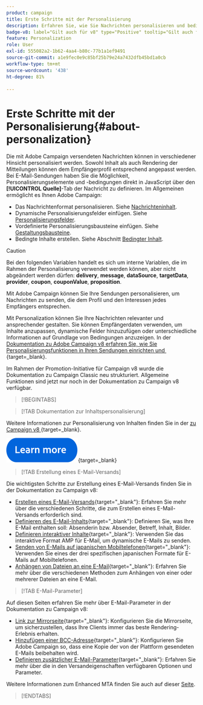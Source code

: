 ```yaml
---
product: campaign
title: Erste Schritte mit der Personalisierung
description: Erfahren Sie, wie Sie Nachrichten personalisieren und bedingten Inhalt in Campaign verwenden können.
badge-v8: label="Gilt auch für v8" type="Positive" tooltip="Gilt auch für Campaign v8"
feature: Personalization
role: User
exl-id: 555082a2-1b62-4aa4-b80c-77b1a1ef9491
source-git-commit: a1e9fec0e9c85bf25b79e24a7432dfb45bd1a0cb
workflow-type: tm+mt
source-wordcount: '438'
ht-degree: 81%

---
```


# Erste Schritte mit der Personalisierung{#about-personalization}

Die mit Adobe Campaign versendeten Nachrichten können in verschiedener Hinsicht personalisiert werden. Sowohl Inhalt als auch Rendering der Mitteilungen können dem Empfängerprofil entsprechend angepasst werden. Bei E-Mail-Sendungen haben Sie die Möglichkeit, Personalisierungselemente und -bedingungen direkt in JavaScript über den **[!UICONTROL Quelle]**-Tab der Nachricht zu definieren. Im Allgemeinen ermöglicht es Ihnen Adobe Campaign:

* Das Nachrichtenformat personalisieren. Siehe [Nachrichteninhalt](defining-the-email-content.md#message-content).
* Dynamische Personalisierungsfelder einfügen. Siehe [Personalisierungsfelder](personalization-fields.md).
* Vordefinierte Personalisierungsbausteine einfügen. Siehe [Gestaltungsbausteine](personalization-blocks.md).
* Bedingte Inhalte erstellen. Siehe Abschnitt [Bedingter Inhalt](conditional-content.md).

>[!CAUTION]
>
>Bei den folgenden Variablen handelt es sich um interne Variablen, die im Rahmen der Personalisierung verwendet werden können, aber nicht abgeändert werden dürfen: **delivery**, **message**, **dataSource**, **targetData**, **provider**, **coupon**, **couponValue**, **proposition**.


Mit Adobe Campaign können Sie Ihre Sendungen personalisieren, um Nachrichten zu senden, die dem Profil und den Interessen jedes Empfängers entsprechen.

Mit Personalization können Sie Ihre Nachrichten relevanter und ansprechender gestalten. Sie können Empfängerdaten verwenden, um Inhalte anzupassen, dynamische Felder hinzuzufügen oder unterschiedliche Informationen auf Grundlage von Bedingungen anzuzeigen. In der [Dokumentation zu Adobe Campaign v8 erfahren Sie, wie Sie Personalisierungsfunktionen in Ihren Sendungen einrichten und &#x200B;](https://experienceleague.adobe.com/docs/campaign/campaign-v8/send/personalize/personalize.html?lang=de){target=_blank}.

Im Rahmen der Promotion-Initiative für Campaign v8 wurde die Dokumentation zu Campaign Classic neu strukturiert. Allgemeine Funktionen sind jetzt nur noch in der Dokumentation zu Campaign v8 verfügbar.

>[!BEGINTABS]

>[!TAB Dokumentation zur Inhaltspersonalisierung]

Weitere Informationen zur Personalisierung von Inhalten finden Sie in der [&#x200B; zu Campaign v8 &#x200B;](https://experienceleague.adobe.com/docs/campaign/campaign-v8/send/personalize/personalize.html?lang=de){target=_blank}.


[![Bild](../../assets/do-not-localize/learn-more-button.svg)](https://experienceleague.adobe.com/docs/campaign/campaign-v8/send/personalize/personalize.html?lang=de){target=_blank}


>[!TAB Erstellung eines E-Mail-Versands]

Die wichtigsten Schritte zur Erstellung eines E-Mail-Versands finden Sie in der Dokumentation zu Campaign v8:

* [Erstellen eines E-Mail-Versands](https://experienceleague.adobe.com/de/docs/campaign/campaign-v8/send/emails/email){target="_blank"}: Erfahren Sie mehr über die verschiedenen Schritte, die zum Erstellen eines E-Mail-Versands erforderlich sind.
* [Definieren des E-Mail-Inhalts](https://experienceleague.adobe.com/de/docs/campaign/campaign-v8/send/emails/defining-the-email-content){target="_blank"}: Definieren Sie, was Ihre E-Mail enthalten soll: Absenderin bzw. Absender, Betreff, Inhalt, Bilder.
* [Definieren interaktiver Inhalte](https://experienceleague.adobe.com/de/docs/campaign/campaign-v8/send/emails/defining-interactive-content){target="_blank"}: Verwenden Sie das interaktive Format AMP für E-Mail, um dynamische E-Mails zu senden.
* [Senden von E-Mails auf japanischen Mobiltelefonen](https://experienceleague.adobe.com/de/docs/campaign/campaign-v8/send/emails/sending-emails-on-japanese-mobiles){target="_blank"}: Verwenden Sie eines der drei spezifischen japanischen Formate für E-Mails auf Mobiltelefonen.
* [Anhängen von Dateien an eine E-Mail](https://experienceleague.adobe.com/de/docs/campaign/campaign-v8/send/emails/attaching-files){target="_blank"}: Erfahren Sie mehr über die verschiedenen Methoden zum Anhängen von einer oder mehrerer Dateien an eine E-Mail.


>[!TAB E-Mail-Parameter]

Auf diesen Seiten erfahren Sie mehr über E-Mail-Parameter in der Dokumentation zu Campaign v8:

* [Link zur Mirrorseite](https://experienceleague.adobe.com/de/docs/campaign/campaign-v8/send/emails/mirror-page){target="_blank"}: Konfigurieren Sie die Mirrorseite, um sicherzustellen, dass Ihre Clients immer das beste Rendering-Erlebnis erhalten.
* [Hinzufügen einer BCC-Adresse](https://experienceleague.adobe.com/docs/campaign/campaign-v8/send/emails/email-bcc.html?lang=de){target="_blank"}: Konfigurieren Sie Adobe Campaign so, dass eine Kopie der von der Plattform gesendeten E-Mails beibehalten wird.
* [Definieren zusätzlicher E-Mail-Parameter](https://experienceleague.adobe.com/de/docs/campaign/campaign-v8/send/emails/email-parameters){target="_blank"}: Erfahren Sie mehr über die in den Versandeigenschaften verfügbaren Optionen und Parameter.

Weitere Informationen zum Enhanced MTA finden Sie auch auf dieser [Seite](sending-with-enhanced-mta.md).

>[!ENDTABS]





<!--
Adobe Campaign lets you mass deliver personalized electronic messages to a target population.

Before starting sending emails:

* Make sure recipient profiles contain at least an email address.
* Learn more about the Adobe Campaign [Delivery best practices](delivery-best-practices.md).
* Read out these sections to learn more about Deliverability: [Deliverability management in Campaign](about-deliverability.md) and [Deliverability best practices guide](https://experienceleague.adobe.com/docs/deliverability-learn/deliverability-best-practice-guide/introduction.html?lang=de).

The key steps to send an email are as follows:

* [Create an email delivery](creating-an-email-delivery.md)
* [Define the target population](steps-defining-the-target-population.md)
* [Define the email content](defining-the-email-content.md)
* [Send the email](sending-messages.md)
* [Monitor the delivery](about-delivery-monitoring.md)

The sections below provide information that is specific to the email channel. For global information on how to create a delivery, refer to [this section](steps-about-delivery-creation-steps.md).
-->